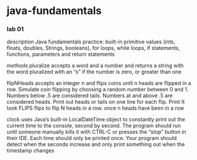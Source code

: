 # java-fundamentals

### lab 01
*description*
Java fundamentals practice: built-in primitive values (ints, floats, doubles, Strings, booleans), for loops, while loops, if statements, functions, parameters and return statements

*methods*
pluralize accepts a word and a number and returns a string with the word pluralized with an “s” if the number is zero, or greater than one

flipNHeads accepts an integer n and flips coins until n heads are flipped in a row. Simulate coin flipping by choosing a random number between 0 and 1. Numbers below .5 are considered tails. Numbers at and above .5 are considered heads. Print out heads or tails on one line for each flip. Print It took FLIPS flips to flip N heads in a row. once n heads have been in a row

clock uses Java’s built-in LocalDateTime object to constantly print out the current time to the console, second by second. The program should run until someone manually kills it with CTRL-C or presses the “stop” button in their IDE. Each time should only be printed once. Your program should detect when the seconds increase and only print something out when the timestamp changes
